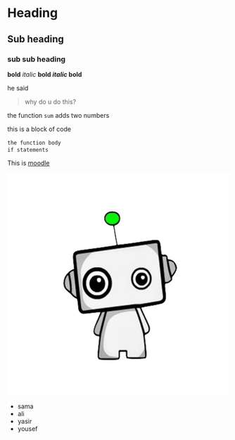 # Heading 
## Sub heading 
### sub sub heading 

**bold** 
*italic*
**bold _italic_ bold**

he said 
> why do u do this?

the function `sum` adds two numbers

this is a block of code 
```
the function body 
if statements 
```

This is [moodle](https://moodle.tkh.edu.eg/my/)

![robo](/figuresandimages/robot.png)

- sama 
- ali
- yasir
- yousef
